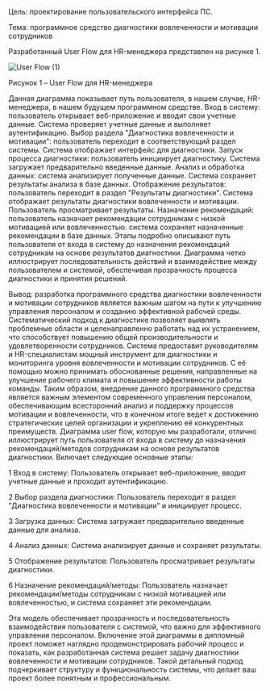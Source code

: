 Цель: проектирование пользовательского интерфейса ПС.

Тема: программное средство диагностики вовлеченности и мотивации сотрудников

Разработанный User Flow для HR-менеджера представлен на рисунке 1.

![User Flow (1)](https://github.com/user-attachments/assets/0739d858-176b-4d28-b10a-a152152d69b3)

Рисунок 1 – User Flow для HR-менеджера

Данная диаграмма показывает путь пользователя, в нашем случае, HR-менеджера, в нашем будущем программном средстве. 
Вход в систему: пользователь открывает веб-приложение и вводит свои учетные данные. Система проверяет учетные данные и выполняет аутентификацию. 
Выбор раздела "Диагностика вовлеченности и мотивации": пользователь переходит в соответствующий раздел системы. Система отображает интерфейс для диагностики.
Запуск процесса диагностики: пользователь инициирует диагностику. Система загружает предварительно введенные данные.
Анализ и обработка данных: система анализирует полученные данные. Система сохраняет результаты анализа в базе данных.
Отображение результатов: пользователь переходит в раздел "Результаты диагностики". Система отображает результаты диагностики вовлеченности и мотивации. Пользователь просматривает результаты.
Назначение рекомендаций: пользователь назначает рекомендации сотрудникам с низкой мотивацией или вовлеченностью. система сохраняет назначенные рекомендации в базе данных.
Этапы подробно описывают путь пользователя от входа в систему до назначения рекомендаций сотрудникам на основе результатов диагностики. Диаграмма четко иллюстрирует последовательность действий и взаимодействие между пользователем и системой, обеспечивая прозрачность процесса диагностики и принятия решений. 

Вывод: разработка программного средства диагностики вовлеченности и мотивации сотрудников является важным шагом на пути к улучшению управления персоналом и созданию эффективной рабочей среды. Систематический подход к диагностике позволяет выявлять проблемные области и целенаправленно работать над их устранением, что способствует повышению общей производительности и удовлетворенности сотрудников.
Система предоставит руководителям и HR-специалистам мощный инструмент для диагностики и мониторинга уровня вовлеченности и мотивации сотрудников. С её помощью можно принимать обоснованные решения, направленные на улучшение рабочего климата и повышение эффективности работы команды.
Таким образом, внедрение данного программного средства является важным элементом современного управления персоналом, обеспечивающим всесторонний анализ и поддержку процессов мотивации и вовлеченности, что в конечном итоге ведет к достижению стратегических целей организации и укреплению её конкурентных преимуществ.
Диаграмма user flow, которую мы разработали, отлично иллюстрирует путь пользователя от входа в систему до назначения рекомендаций/методов сотрудникам на основе результатов диагностики. Включает следующие основные этапы:

1 Вход в систему: Пользователь открывает веб-приложение, вводит учетные данные и проходит аутентификацию.

2 Выбор раздела диагностики: Пользователь переходит в раздел "Диагностика вовлеченности и мотивации" и инициирует процесс.

3 Загрузка данных: Система загружает предварительно введенные данные для анализа.

4 Анализ данных: Система анализирует данные и сохраняет результаты.

5 Отображение результатов: Пользователь просматривает результаты диагностики.

6 Назначение рекомендаций/методы: Пользователь назначает рекомендации/методы сотрудникам с низкой мотивацией или вовлеченностью, и система сохраняет эти рекомендации.

Эта модель обеспечивает прозрачность и последовательность взаимодействия пользователя с системой, что важно для эффективного управления персоналом. Включение этой диаграммы в дипломный проект поможет наглядно продемонстрировать рабочий процесс и показать, как разработанная система решает задачу диагностики вовлеченности и мотивации сотрудников. Такой детальный подход подчеркивает структуру и функциональность системы, что делает ваш проект более понятным и профессиональным.


